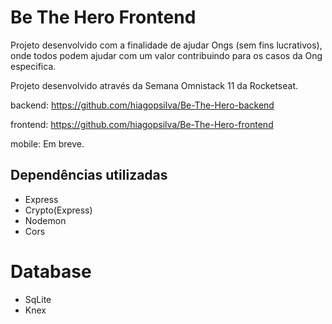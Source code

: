 # Be The Hero Frontend

Projeto desenvolvido com a finalidade de ajudar Ongs (sem fins lucrativos), onde todos podem ajudar com um valor contribuindo para os casos da Ong especifica.

Projeto desenvolvido através da Semana Omnistack 11 da Rocketseat.

backend: https://github.com/hiagopsilva/Be-The-Hero-backend

frontend: https://github.com/hiagopsilva/Be-The-Hero-frontend

mobile: Em breve.

## Dependências utilizadas
- Express
- Crypto(Express)
- Nodemon
- Cors

# Database
- SqLite
- Knex
